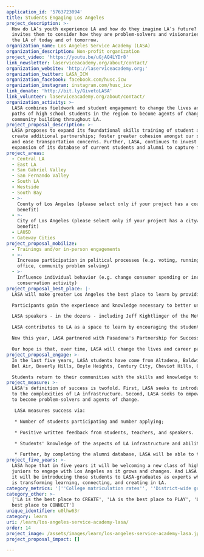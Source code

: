 ```yaml
---
application_id: '5763723094'
title: Students Engaging Los Angeles
project_description: >-
  How do LA’s youth experience LA and how do they imagine LA’s future? LASA
  invites them to consider how they are problem-solvers and visionaries of both
  the LA of today and of tomorrow.
organization_name: Los Angeles Service Academy (LASA)
organization_description: Non-profit organization
project_video: 'https://youtu.be/uGjAQ4LYDr8'
link_newsletter: laserviceacademy.org/about/contact/
organization_website: 'http://laserviceacademy.org;'
organization_twitter: LASA_ICW
organization_facebook: facebook.com/husc.icw
organization_instagram: instagram.com/husc_icw
link_donate: 'http://bit.ly/GivetoLASA'
link_volunteer: laserviceacademy.org/about/contact/
organization_activity: >-
  LASA combines fieldwork and student engagement to change the lives and career
  paths of high school students in the region to become agents of change and
  community building throughout LA.
project_proposal_description: >-
  LASA proposes to expand its foundational skills training of student activists;
  create additional partnerships; foster greater cohesion amongst our students
  and ease transportation concerns. Further, LASA, continues to invest in the
  expansion of its database of current students and alumni to capture feedback after each session as well as feedback from alumni who can articulate how LASA changed their career or study trajectories.
project_areas:
  - Central LA
  - East LA
  - San Gabriel Valley
  - San Fernando Valley
  - South LA
  - Westside
  - South Bay
  - >-
    County of Los Angeles (please select only if your project has a countywide
    benefit)
  - >-
    City of Los Angeles (please select only if your project has a citywide
    benefit)
  - LAUSD
  - Gateway Cities
project_proposal_mobilize:
  - Trainings and/or in-person engagements
  - >-
    Increase participation in political processes (e.g. voting, running for
    office, community problem solving)
  - >-
    Influence individual behavior (e.g. change consumer spending or increase
    conservation activity)
project_proposal_best_place: |-
  LASA will make greater Los Angeles the best place to learn by providing an intensive introduction to the infrastructure and institutions of greater Los Angeles for high school juniors who have expressed an interest in public, civic, and civil service. As a supplement to their regular school year, LASA students learn from the very heart of the region's history and culture, and, in so doing, learn how best they can contribute to the region and our collective problem-solving obligations. LASA engages curiosity and the desire to create change in a diverse landscape of spaces from the Metropolitan Water District, the Port of Los Angeles, the business community, to the local arms of the judicial system.

  Participants gain the experience and knowledge necessary to better understand the intricacies — infrastructural, historical, political, economic, and otherwise — of the region in which they live, and build lasting bonds of friendship, camaraderie, and work experience with a diverse group of peers.

  LASA speakers - in the dozens - including Jeff Kightlinger of the Metropolitan Water District, Raphael Sonenshein of the Pat Brown Institute at California State University-Los Angeles, and Belinda Waltman of Whole Person Care Los Angeles - help the students create a foundation of knowledge to inform their visions for the future.

  LASA contributes to LA as a space to learn by encouraging the students to learn by sharing their diverse experiences with each other and with the speakers. They listen to each other and define the issues in LA they want to address moving forward.

  New this year, LASA partnered with Pasadena's Partnership for Success and Polytechnic School to launch the Mt. Wilson Project that engages student interest in STEAM and culminates in a nighttime trip to view the universe through the 60" telescope. Further, LASA launched a summer research essay competition to sponsor and mentor two students pursuing research on Los Angeles after their LASA year.

  Our hope is that, over time, LASA will change the lives and career paths of hundreds of high school students in the region and will become an agent of change and community building throughout Los Angeles.
project_proposal_engage: >-
  In the last five years, LASA students have come from Altadena, Baldwin Hills,
  Bel Air, Beverly Hills, Boyle Heights, Century City, Cheviot Hills, City Terrace, Commerce, Culver City, Eagle Rock, East Los Angeles, Hancock Park, Hawthorne, Highland Park, Hyde Park, Inglewood, Koreatown, Lawndale, Lennox, MacArthur Park, Montebello, North Hollywood, Pacific Palisades, Pacoima, Panorama City, Pasadena, Pomona, Santa Monica, Sherman Oaks, Silver Lake,Tarzana, and Venice and LASA hopes to expand.

  Students return to their communities with the skills and knowledge to mobilize Angelenos across the county. They share their new tools as well as their hopes for creating LA's future.
project_measure: >-
  LASA's definition of success is twofold. First, LASA seeks to introduce youth
  to the complexities of LA infrastructure. Second, LASA seeks to empower youth
  to become problem-solvers and agents of change.

   LASA measures success via:

   * Number of students participating and number applying;

   * Positive written feedback from students, teachers, and speakers.

   * Students' knowledge of the aspects of LA infrastructure and ability to frame issues they plan to address moving forward;

   * Further, by completing the alumni database, LASA will be able to track, foster, and celebrate the change LASA graduates bring to LA in concrete terms.
project_five_years: >-
  LASA hope that in five years it will be welcoming a new class of high school
  juniors to engage with Los Angeles as it grows and changes. And LASA believes
  it will be introducing those students to LASA-graduates as experts whose work
  is transforming learning, connecting, and creating in LA.
category_metrics: '[''College matriculation rates'', ''District-wide graduation rates'']'
category_other: >-
  ['LA is the best place to CREATE', 'LA is the best place to PLAY', 'LA is the
  best place to CONNECT']
unique_identifier: u0lhw63r
category: learn
uri: /learn/los-angeles-service-academy-lasa/
order: 14
project_image: /assets/images/learn/los-angeles-service-academy-lasa.jpg
project_proposal_impact: []

---
```

